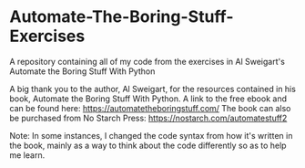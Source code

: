 # Automate-The-Boring-Stuff-Exercises
A repository containing all of my code from the exercises in Al Sweigart's Automate the Boring Stuff With Python

A big thank you to the author, Al Sweigart, for the resources contained in his book, Automate the Boring Stuff 
With Python. A link to the free ebook and can be found here: https://automatetheboringstuff.com/ 
The book can also be purchased from No Starch Press: https://nostarch.com/automatestuff2

Note: In some instances, I changed the code syntax from how it's written in the book, mainly as a way to think 
about the code differently so as to help me learn. 
